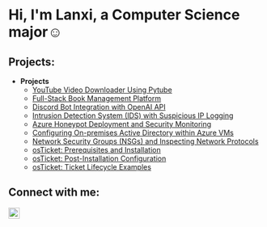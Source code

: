 <h1>Hi, I'm Lanxi, a <a href="https://linkedin.com/in/lanxilin"></a>Computer Science major☺</h1>

<h2> Projects:</h2>

- <b>Projects</b>
  - [YouTube Video Downloader Using Pytube](https://github.com/player1notfound/ytdownloader/tree/main)
  - [Full-Stack Book Management Platform]()
  - [Discord Bot Integration with OpenAI API](https://github.com/player1notfound/gpt-bot/tree/main)
  - [Intrusion Detection System (IDS) with Suspicious IP Logging](https://github.com/player1notfound/ids/tree/main)
  - [Azure Honeypot Deployment and Security Monitoring](https://github.com/player1notfound/hp/tree/main)
  - [Configuring On-premises Active Directory within Azure VMs](https://github.com/player1notfound/configure-ad)
  - [Network Security Groups (NSGs) and Inspecting Network Protocols](https://github.com/player1notfound/azure-network-protocols)
  - [osTicket: Prerequisites and Installation](https://github.com/player1notfound/osticket-prereqs)
  - [osTicket: Post-Installation Configuration](https://github.com/player1notfound/post-install-config)
  - [osTicket: Ticket Lifecycle Examples](https://github.com/player1notfound/ticket-lifecycle)

<h2>Connect with me:</h2>

[<img align="left" alt="Lanxi | LinkedIn" width="22px" src="https://cdn.jsdelivr.net/npm/simple-icons@v3/icons/linkedin.svg" />][linkedin]

[linkedin]: https://linkedin.com/in/lanxilin

